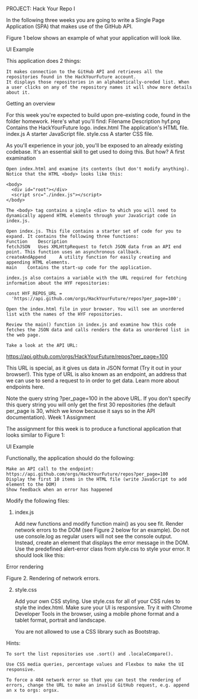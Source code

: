 PROJECT: Hack Your Repo I

In the following three weeks you are going to write a Single Page Application (SPA) that makes use of the GitHub API.

Figure 1 below shows an example of what your application will look like.

UI Example

This application does 2 things:

    It makes connection to the GitHub API and retrieves all the repositories found in the HackYourFuture account.
    It displays those repositories in an alphabetically-oreded list. When a user clicks on any of the repository names it will show more details about it.

Getting an overview

For this week you're expected to build upon pre-existing code, found in the folder homework. Here's what you'll find:
Filename 	Description
hyf.png 	Contains the HackYourFuture logo.
index.html 	The application's HTML file.
index.js 	A starter JavaScript file.
style.css 	A starter CSS file.

As you'll experience in your job, you'll be exposed to an already existing codebase. It's an essential skill to get used to doing this. But how?
A first examination

    Open index.html and examine its contents (but don't modify anything). Notice that the HTML <body> looks like this:

    <body>
      <div id="root"></div>
      <script src="./index.js"></script>
    </body>

    The <body> tag contains a single <div> to which you will need to dynamically append HTML elements through your JavaScript code in index.js.

    Open index.js. This file contains a starter set of code for you to expand. It contains the following three functions:
    Function 	Description
    fetchJSON 	Uses XMLHttpRequest to fetch JSON data from an API end point. This function uses an asynchronous callback.
    createAndAppend 	A utility function for easily creating and appending HTML elements.
    main 	Contains the start-up code for the application.

    index.js also contains a variable with the URL required for fetching information about the HYF repositories:

    const HYF_REPOS_URL =
      'https://api.github.com/orgs/HackYourFuture/repos?per_page=100';

    Open the index.html file in your browser. You will see an unordered list with the names of the HYF repositories.

    Review the main() function in index.js and examine how this code fetches the JSON data and calls renders the data as unordered list in the web page.

    Take a look at the API URL:

https://api.github.com/orgs/HackYourFuture/repos?per_page=100

This URL is special, as it gives us data in JSON format (Try it out in your browser!). This type of URL is also known as an endpoint, an address that we can use to send a request to in order to get data. Learn more about endpoints here.

Note the query string ?per_page=100 in the above URL. If you don't specify this query string you will only get the first 30 repositories (the default per_page is 30, which we know because it says so in the API documentation).
Week 1 Assignment

The assignment for this week is to produce a functional application that looks similar to Figure 1:

UI Example

Functionally, the application should do the following:

    Make an API call to the endpoint: https://api.github.com/orgs/HackYourFuture/repos?per_page=100
    Display the first 10 items in the HTML file (write JavaScript to add element to the DOM)
    Show feedback when an error has happened

Modify the following files:

1. index.js

    Add new functions and modify function main() as you see fit.
    Render network errors to the DOM (see Figure 2 below for an example). Do not use console.log as regular users will not see the console output. Instead, create an element that displays the error message in the DOM. Use the predefined alert-error class from style.css to style your error. It should look like this:

Error rendering

Figure 2. Rendering of network errors.

2. style.css

    Add your own CSS styling. Use style.css for all of your CSS rules to style the index.html. Make sure your UI is responsive. Try it with Chrome Developer Tools in the browser, using a mobile phone format and a tablet format, portrait and landscape.

    You are not allowed to use a CSS library such as Bootstrap.

Hints:

    To sort the list repositories use .sort() and .localeCompare().

    Use CSS media queries, percentage values and Flexbox to make the UI responsive.

    To force a 404 network error so that you can test the rendering of errors, change the URL to make an invalid GitHub request, e.g. append an x to orgs: orgsx.

